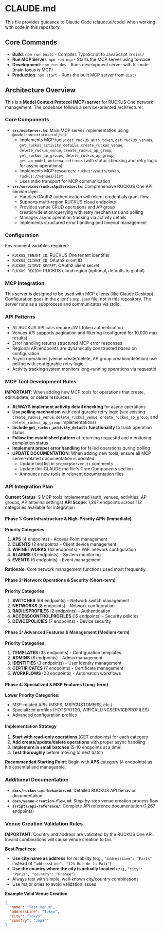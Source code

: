 # CLAUDE.md

This file provides guidance to Claude Code (claude.ai/code) when working with code in this repository.

## Core Commands

- **Build**: `npm run build` - Compiles TypeScript to JavaScript in `dist/`
- **Run MCP Server**: `npm run mcp` - Starts the MCP server using ts-node
- **Development**: `npm run dev` - Runs development server with ts-node (main focus is MCP)
- **Production**: `npm start` - Runs the built MCP server from `dist/`

## Architecture Overview

This is a **Model Context Protocol (MCP) server** for RUCKUS One network management. The codebase follows a service-oriented architecture:

### Core Components
- **`src/mcpServer.ts`**: Main MCP server implementation using `@modelcontextprotocol/sdk`
  - Implements MCP tools: `get_ruckus_auth_token`, `get_ruckus_venues`, `get_ruckus_activity_details`, `create_ruckus_venue`, `delete_ruckus_venue`, `create_ruckus_ap_group`, `get_ruckus_ap_groups`, `delete_ruckus_ap_group`, `get_ap_model_antenna_settings` (with status checking and retry logic for async operations)
  - Implements MCP resources: `ruckus://auth/token`, `ruckus://venues/list`
  - Uses stdio transport for MCP communication
- **`src/services/ruckusApiService.ts`**: Comprehensive RUCKUS One API service layer
  - Handles OAuth2 authentication with client credentials grant flow
  - Supports multi-region RUCKUS cloud endpoints
  - Provides venue CRUD operations and AP group creation/deletion/querying with retry mechanisms and polling
  - Manages async operation tracking via activity details
  - Implements structured error handling and timeout management

### Configuration
Environment variables required:
- `RUCKUS_TENANT_ID`: RUCKUS One tenant identifier
- `RUCKUS_CLIENT_ID`: OAuth2 client ID
- `RUCKUS_CLIENT_SECRET`: OAuth2 client secret  
- `RUCKUS_REGION`: RUCKUS cloud region (optional, defaults to global)

### MCP Integration
This server is designed to be used with MCP clients (like Claude Desktop). Configuration goes in the client's `mcp.json` file, not in this repository. The server runs as a subprocess and communicates via stdio.

### API Patterns
- All RUCKUS API calls require JWT token authentication
- Venues API supports pagination and filtering (configured for 10,000 max results)
- Error handling returns structured MCP error responses
- Regional API endpoints are dynamically constructed based on configuration
- Async operations (venue create/delete, AP group creation/deletion) use polling with configurable retry logic
- Activity tracking system monitors long-running operations via requestId

### MCP Tool Development Rules
**IMPORTANT**: When adding new MCP tools for operations that create, edit/update, or delete resources:
- **ALWAYS implement activity detail checking** for async operations
- **Use polling mechanism** with configurable retry logic (see existing `create_ruckus_venue`, `delete_ruckus_venue`, `create_ruckus_ap_group`, and `delete_ruckus_ap_group` implementations)
- **Include `get_ruckus_activity_details` functionality** to track operation status
- **Follow the established pattern** of returning requestId and monitoring completion status
- **Implement proper error handling** for failed operations during polling
- **UPDATE DOCUMENTATION**: When adding new tools, ensure all MCP server-related documentation is updated:
  - Update tool list in `src/mcpServer.ts` comments
  - Update this CLAUDE.md file's Core Components section
  - Announce new tools in relevant documentation files

### API Integration Plan

**Current Status**: 9 MCP tools implemented (auth, venues, activities, AP groups, AP antenna settings)
**API Scope**: 1,267 endpoints across 112 categories available for integration

#### Phase 1: Core Infrastructure & High-Priority APIs (Immediate)
**Priority Categories**:
1. **APS** (4 endpoints) - Access Point management
2. **CLIENTS** (2 endpoints) - Client device management  
3. **WIFINETWORKS** (43 endpoints) - WiFi network configuration
4. **ALARMS** (3 endpoints) - System monitoring
5. **EVENTS** (6 endpoints) - Event management

**Rationale**: Core network management functions used most frequently.

#### Phase 2: Network Operations & Security (Short-term)
**Priority Categories**:
1. **SWITCHES** (68 endpoints) - Network switch management
2. **NETWORKS** (8 endpoints) - Network configuration
3. **RADIUSPROFILES** (2 endpoints) - Authentication
4. **ACCESSCONTROLPROFILES** (15 endpoints) - Security policies
5. **DEVICEPOLICIES** (7 endpoints) - Device security

#### Phase 3: Advanced Features & Management (Medium-term)
**Priority Categories**:
1. **TEMPLATES** (35 endpoints) - Configuration templates
2. **ADMINS** (6 endpoints) - Admin management
3. **IDENTITIES** (3 endpoints) - User identity management
4. **CERTIFICATES** (7 endpoints) - Certificate management
5. **WORKFLOWS** (23 endpoints) - Automation workflows

#### Phase 4: Specialized & MSP Features (Long-term)
**Lower Priority Categories**:
- MSP-related APIs (MSPS, MSPCUSTOMERS, etc.)
- Specialized profiles (HOTSPOT20, WIFICALLINGSERVICEPROFILES)
- Advanced configuration profiles

#### Implementation Strategy
1. **Start with read-only operations** (GET endpoints) for each category
2. **Add create/update/delete operations** with proper async handling
3. **Implement in small batches** (5-10 endpoints at a time)
4. **Test thoroughly** before moving to next batch

**Recommended Starting Point**: Begin with **APS** category (4 endpoints) as it's essential and manageable.

### Additional Documentation
- **`docs/ruckus-api-behavior.md`**: Detailed RUCKUS API behavior documentation
- **`docs/venue-creation-flow.md`**: Step-by-step venue creation process flow
- **`scripts/api-reference/`**: Complete API reference documentation (1,267 endpoints)

### Venue Creation Validation Rules
**IMPORTANT**: Country and address are validated by the RUCKUS One API. Invalid combinations will cause venue creation to fail.

**Best Practices**:
- **Use city name as address** for reliability (e.g., `"addressLine": "Paris"` instead of `"addressLine": "123 Rue de la Paix"`)
- **Use the country where the city is actually located** (e.g., `"city": "Paris", "country": "France"`)
- Always test with simple, well-known city/country combinations
- Use major cities to avoid validation issues

**Example Valid Venue Creation**:
```json
{
  "name": "Test Venue",
  "addressLine": "Tokyo",
  "city": "Tokyo", 
  "country": "Japan"
}
```